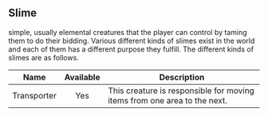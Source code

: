 ## Slime
simple, usually elemental creatures that the player can control by taming them to do their bidding. Various different kinds of slimes exist in the world and each of them has a different purpose they fulfill. The different kinds of slimes are as follows.

| Name        | Available | Description                                                              |
| ----------- | :-------: | ------------------------------------------------------------------------ |
| Transporter |    Yes    | This creature is responsible for moving items from one area to the next. |

